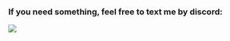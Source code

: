 ### If you need something, feel free to text me by discord:
![](https://dcbadge.vercel.app/api/shield/440547742192762880?theme=default-inverted)